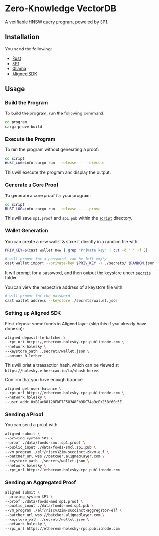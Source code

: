 # Zero-Knowledge VectorDB

A verifiable HNSW query program, powered by [SP1](https://github.com/succinctlabs/sp1).

## Installation

You need the following:

- [Rust](https://rustup.rs/)
- [SP1](https://docs.succinct.xyz/getting-started/install.html)
- [Ollama](https://ollama.com/)
- [Aligned SDK](https://docs.alignedlayer.com/introduction/1_try_aligned#quickstart)

## Usage

### Build the Program

To build the program, run the following command:

```sh
cd program
cargo prove build
```

### Execute the Program

To run the program without generating a proof:

```sh
cd script
RUST_LOG=info cargo run --release -- --execute
```

This will execute the program and display the output.

### Generate a Core Proof

To generate a core proof for your program:

```sh
cd script
RUST_LOG=info cargo run --release -- --prove
```

This will save `sp1.proof` and `sp1.pub` within the [`script`](./script/) directory.

### Wallet Generation

You can create a new wallet & store it directly in a random file with:

```sh
PRIV_KEY=$(cast wallet new | grep "Private key" | cut -d ' ' -f 3)

# will prompt for a password, can be left empty
cast wallet import --private-key $PRIV_KEY -k ./secrets/ $RANDOM.json
```

It will prompt for a password, and then output the keystore under [`secrets`](./secrets/) folder.

You can view the respective address of a keystore file with:

```sh
# will prompt for the password
cast wallet address --keystore ./secrets/wallet.json
```

### Setting up Aligned SDK

First, deposit some funds to Aligned layer (skip this if you already have done so):

```sh
aligned deposit-to-batcher \
--rpc_url https://ethereum-holesky-rpc.publicnode.com \
--network holesky \
--keystore_path ./secrets/wallet.json \
--amount 0.1ether
```

This will print a transaction hash, which can be viewed at `https://holesky.etherscan.io/tx/<hash-here>`.

Confirm that you have enough balance

```sh
aligned get-user-balance \
--rpc_url https://ethereum-holesky-rpc.publicnode.com \
--network holesky \
--user_addr 0xB1ae88120FbF7F58348Fb9DC74a9cEb258f60c5E
```

### Sending a Proof

You can send a proof with:

```sh
aligned submit \
--proving_system SP1 \
--proof ./data/foods-smol.sp1.proof \
--public_input ./data/foods-smol.sp1.pub \
--vm_program ./elf/riscv32im-succinct-zkvm-elf \
--batcher_url wss://batcher.alignedlayer.com \
--keystore_path ./secrets/wallet.json \
--network holesky \
--rpc_url https://ethereum-holesky-rpc.publicnode.com
```

### Sending an Aggregated Proof

```sh
aligned submit \
--proving_system SP1 \
--proof ./data/foods-med.sp1.proof \
--public_input ./data/foods-med.sp1.pub \
--vm_program ./elf/riscv32im-succinct-aggregator-elf \
--batcher_url wss://batcher.alignedlayer.com \
--keystore_path ./secrets/wallet.json \
--network holesky \
--rpc_url https://ethereum-holesky-rpc.publicnode.com
```

